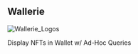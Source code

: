 ## Wallerie


![Wallerie_Logos](https://user-images.githubusercontent.com/100870737/197388721-1fcac3a2-dedf-41ea-9650-984d6ec88e94.png)


Display NFTs in Wallet w/ Ad-Hoc Queries
